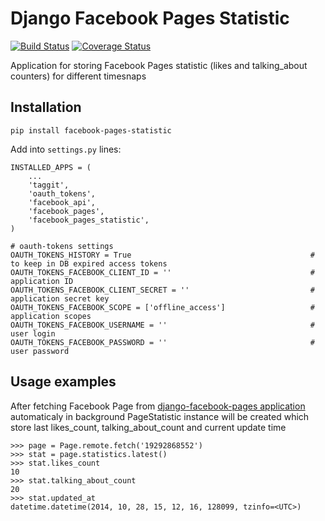 # Django Facebook Pages Statistic

[![Build Status](https://travis-ci.org/ramusus/django-facebook-pages-statistic.png?branch=master)](https://travis-ci.org/ramusus/django-facebook-pages-statistic) [![Coverage Status](https://coveralls.io/repos/ramusus/django-facebook-pages/badge.png?branch=master)](https://coveralls.io/r/ramusus/django-facebook-pages-statistic)

Application for storing Facebook Pages statistic (likes and talking_about counters) for different timesnaps

## Installation

    pip install facebook-pages-statistic

Add into `settings.py` lines:

    INSTALLED_APPS = (
        ...
        'taggit',
        'oauth_tokens',
        'facebook_api',
        'facebook_pages',
        'facebook_pages_statistic',
    )

    # oauth-tokens settings
    OAUTH_TOKENS_HISTORY = True                                        # to keep in DB expired access tokens
    OAUTH_TOKENS_FACEBOOK_CLIENT_ID = ''                               # application ID
    OAUTH_TOKENS_FACEBOOK_CLIENT_SECRET = ''                           # application secret key
    OAUTH_TOKENS_FACEBOOK_SCOPE = ['offline_access']                   # application scopes
    OAUTH_TOKENS_FACEBOOK_USERNAME = ''                                # user login
    OAUTH_TOKENS_FACEBOOK_PASSWORD = ''                                # user password

## Usage examples

After fetching Facebook Page from [django-facebook-pages application](https://github.com/ramusus/django-facebook-pages)
automaticaly in background PageStatistic instance will be created which store last likes_count, talking_about_count and current update time

    >>> page = Page.remote.fetch('19292868552')
    >>> stat = page.statistics.latest()
    >>> stat.likes_count
    10
    >>> stat.talking_about_count
    20
    >>> stat.updated_at
    datetime.datetime(2014, 10, 28, 15, 12, 16, 128099, tzinfo=<UTC>)

